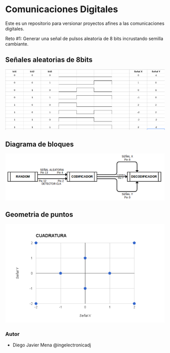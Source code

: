# Comunicaciones Digitales
Este es un repositorio para versionar proyectos afines a las comunicaciones digitales.

Reto #1: Generar una señal de pulsos aleatoria de 8 bits incrustando semilla cambiante.

## Señales aleatorias de 8bits 
![grafo1](https://github.com/ingelectronicadj/Comunicaciones-Digitales/blob/master/imagenes/cc.png?raw=true "grafo1")

## Diagrama de bloques 
![grafo3](https://github.com/ingelectronicadj/Comunicaciones-Digitales/blob/master/imagenes/BLOQUES.png?raw=true "grafo3")


## Geometria de puntos 
![grafo2](https://github.com/ingelectronicadj/Comunicaciones-Digitales/blob/master/imagenes/cuadratura.png?raw=true "grafo2")

### Autor 
* Diego Javier Mena @ingelectronicadj 
